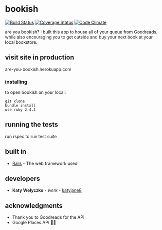 # bookish
[![Build Status](https://travis-ci.org/katyjane8/bookish.png)](https://travis-ci.org/katyjane8/bookish)
[![Coverage Status](https://coveralls.io/repos/github/katyjane8/bookish/badge.svg?branch=master)](https://coveralls.io/github/katyjane8/bookish?branch=master)
[![Code Climate](https://codeclimate.com/github/codeclimate/codeclimate/badges/gpa.svg)](https://codeclimate.com/github/katyjane8/bookish)

are you bookish? I built this app to house all of your queue from Goodreads, while also encouraging you to get outside and buy your next book at your local bookstore.

## visit site in production

are-you-bookish.herokuapp.com

### installing

to open bookish on your local:

```
git clone
bundle install
use ruby 2.4.1
```

## running the tests

run rspec to run test suite

## built in

* [Rails](http://rubyonrails.org/) - The web framework used

## developers

* **Katy Welyczko** - *werk* - [katyjane8](https://github.com/katyjane8)

## acknowledgments

* Thank you to Goodreads for the API
* Google Places API 🙌🏻
